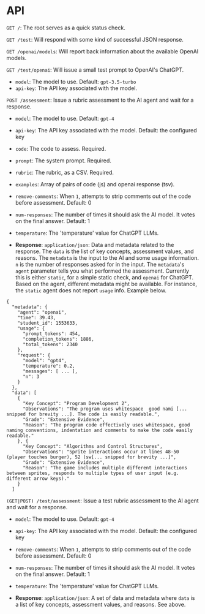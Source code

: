 # API

`GET /`: The root serves as a quick status check.

`GET /test`: Will respond with some kind of successful JSON response.

`GET /openai/models`: Will report back information about the available OpenAI models.

`GET /test/openai`: Will issue a small test prompt to OpenAI's ChatGPT.

* `model`: The model to use. Default: `gpt-3.5-turbo`
* `api-key`: The API key associated with the model.

`POST /assessment`: Issue a rubric assessment to the AI agent and wait for a response.

* `model`: The model to use. Default: `gpt-4`
* `api-key`: The API key associated with the model. Default: the configured key
* `code`: The code to assess. Required.
* `prompt`: The system prompt. Required.
* `rubric`: The rubric, as a CSV. Required.
* `examples`: Array of pairs of code (js) and openai response (tsv).
* `remove-comments`: When `1`, attempts to strip comments out of the code before assessment. Default: 0
* `num-responses`: The number of times it should ask the AI model. It votes on the final answer. Default: 1
* `temperature`: The 'temperature' value for ChatGPT LLMs.

* **Response**: `application/json`: Data and metadata related to the response. The `data` is the list of key concepts, assessment values, and reasons. The `metadata` is the input to the AI and some usage information. `n` is the number of responses asked for in the input. The `metadata`'s `agent` parameter tells you what performed the assessment. Currently this is either `static`, for a simple static check, and `openai` for ChatGPT. Based on the agent, different metadata might be available. For instance, the `static` agent does not report `usage` info. Example below.

```
{
  "metadata": {
    "agent": "openai",
    "time": 39.43,
    "student_id": 1553633,
    "usage": {
      "prompt_tokens": 454,
      "completion_tokens": 1886,
      "total_tokens": 2340
    },
    "request": {
      "model": "gpt4",
      "temperature": 0.2,
      "messages": [ ... ],
      "n": 3
    }
  },
  "data": [
    {
      "Key Concept": "Program Development 2",
      "Observations": "The program uses whitespace  good nami [... snipped for brevity ...]. The code is easily readable.",
      "Grade": "Extensive Evidence",
      "Reason": "The program code effectively uses whitespace, good naming conventions, indentation and comments to make the code easily readable."
    }, {
      "Key Concept": "Algorithms and Control Structures",
      "Observations": "Sprite interactions occur at lines 48-50 (player touches burger), 52 (sw[... snipped for brevity ...]",
      "Grade": "Extensive Evidence",
      "Reason": "The game includes multiple different interactions between sprites, responds to multiple types of user input (e.g. different arrow keys)."
    }
  ]
```

`(GET|POST) /test/assessment`: Issue a test rubric assessment to the AI agent and wait for a response.

* `model`: The model to use. Default: `gpt-4`
* `api-key`: The API key associated with the model. Default: the configured key
* `remove-comments`: When `1`, attempts to strip comments out of the code before assessment. Default: 0
* `num-responses`: The number of times it should ask the AI model. It votes on the final answer. Default: 1
* `temperature`: The 'temperature' value for ChatGPT LLMs.

* **Response**: `application/json`: A set of data and metadata where `data` is a list of key concepts, assessment values, and reasons. See above.
